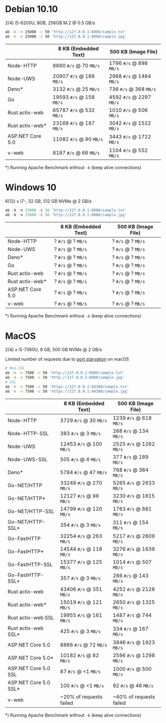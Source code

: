 # Debian 10.10

2(4) i5-6200U, 8GB, 256GB M.2 @ 0.5 GB/s

```bash
ab -k -n 25000 -c 50 'http://127.0.0.1:8080/sample.txt'
ab -k -n 25000 -c 50 'http://127.0.0.1:8080/sample.jpg'
```

|                  | 8 KB (Embedded Text)     | 500 KB (Image File)      |
|------------------|--------------------------|--------------------------|
| Node-HTTP        |  8690 `#/s` @  70 `MB/s` | 1796 `#/s` @  898 `MB/s` |
| Node-UWS         | 20907 `#/s` @ 168 `MB/s` | 2968 `#/s` @ 1484 `MB/s` |
| Deno*            |  3132 `#/s` @  25 `MB/s` |  736 `#/s` @  368 `MB/s` |
| Go               | 19593 `#/s` @ 158 `MB/s` | 4592 `#/s` @ 2297 `MB/s` |
| Rust actix-web   | 65787 `#/s` @ 532 `MB/s` | 1010 `#/s` @  506 `MB/s` |
| Rust actix-web*  | 23168 `#/s` @ 187 `MB/s` | 3042 `#/s` @ 1522 `MB/s` |
| ASP.NET Core 5.0 | 11082 `#/s` @  90 `MB/s` | 3443 `#/s` @ 1722 `MB/s` |
| v-web            |  8197 `#/s` @  66 `MB/s` | 1104 `#/s` @  552 `MB/s` |

*) Running Apache Benchmark without `-k` (keep alive connections)

# Windows 10

6(12) x i7-, 32 GB, 512 GB NVMe @ 2 GB/s

```powershell
ab -k -n 25000 -c 50 'http://127.0.0.1:8080/sample.txt'
ab -k -n 25000 -c 50 'http://127.0.0.1:8080/sample.jpg'
```

|                  | 8 KB (Embedded Text)     | 500 KB (Image File)      |
|------------------|--------------------------|--------------------------|
| Node-HTTP        | ? `#/s` @ ? `MB/s` | ? `#/s` @ ? `MB/s` |
| Node-UWS         | ? `#/s` @ ? `MB/s` | ? `#/s` @ ? `MB/s` |
| Deno*            | ? `#/s` @ ? `MB/s` | ? `#/s` @ ? `MB/s` |
| Go               | ? `#/s` @ ? `MB/s` | ? `#/s` @ ? `MB/s` |
| Rust actix-web   | ? `#/s` @ ? `MB/s` | ? `#/s` @ ? `MB/s` |
| Rust actix-web*  | ? `#/s` @ ? `MB/s` | ? `#/s` @ ? `MB/s` |
| ASP.NET Core 5.0 | ? `#/s` @ ? `MB/s` | ? `#/s` @ ? `MB/s` |
| v-web            | ? `#/s` @ ? `MB/s` | ? `#/s` @ ? `MB/s` |

*) Running Apache Benchmark without `-k` (keep alive connections)

# MacOS

2(4) x i5-7360U, 8 GB, 500 GB NVMe @ 2 GB/s

Limited number of requests due to [port starvation](https://stackoverflow.com/questions/1216267/ab-program-freezes-after-lots-of-requests-why) on macOS
```zsh
# Non-SSL
ab -k -n 7500 -c 50 'http://127.0.0.1:8080/sample.txt'
ab -k -n 7500 -c 50 'http://127.0.0.1:8080/sample.jpg'
# SSL
ab -k -n 7500 -c 50 'https://127.0.0.1:44300/sample.txt'
ab -k -n 7500 -c 50 'https://127.0.0.1:44300/sample.jpg'
```

|                       | 8 KB (Embedded Text)     | 500 KB (Image File)      |
|-----------------------|--------------------------|--------------------------|
| Node-HTTP             |  3729 `#/s` @  30 `MB/s` | 1239 `#/s` @  619 `MB/s` |
| Node-HTTP-SSL         |   383 `#/s` @   3 `MB/s` |  268 `#/s` @  134 `MB/s` |
| Node-UWS              | 12453 `#/s` @ 100 `MB/s` | 2525 `#/s` @ 1262 `MB/s` |
| Node-UWS-SSL          |   505 `#/s` @   4 `MB/s` |  377 `#/s` @  189 `MB/s` |
| Deno*                 |  5784 `#/s` @  47 `MB/s` |  768 `#/s` @  384 `MB/s` |
| Go-NET/HTTP           | 33249 `#/s` @ 270 `MB/s` | 5265 `#/s` @ 2633 `MB/s` |
| Go-NET/HTTP*          | 12127 `#/s` @  98 `MB/s` | 3230 `#/s` @ 1615 `MB/s` |
| Go-NET/HTTP-SSL       | 14799 `#/s` @ 120 `MB/s` | 1763 `#/s` @  881 `MB/s` |
| Go-NET/HTTP-SSL*      |   354 `#/s` @   3 `MB/s` |  311 `#/s` @  154 `MB/s` |
| Go-FastHTTP           | 32254 `#/s` @ 263 `MB/s` | 5217 `#/s` @ 2609 `MB/s` |
| Go-FastHTTP*          | 14544 `#/s` @ 118 `MB/s` | 3276 `#/s` @ 1639 `MB/s` |
| Go-FastHTTP-SSL       | 15377 `#/s` @ 125 `MB/s` | 1014 `#/s` @  507 `MB/s` |
| Go-FastHTTP-SSL*      |   357 `#/s` @   3 `MB/s` |  286 `#/s` @  143 `MB/s` |
| Rust actix-web        | 43406 `#/s` @ 351 `MB/s` | 4252 `#/s` @ 2128 `MB/s` |
| Rust actix-web*       | 15019 `#/s` @ 121 `MB/s` | 2650 `#/s` @ 1325 `MB/s` |
| Rust actix-web SSL    | 19955 `#/s` @ 161 `MB/s` | 1487 `#/s` @  744 `MB/s` |
| Rust actix-web SSL*   |   425 `#/s` @   3 `MB/s` |  334 `#/s` @  167 `MB/s` |
| ASP.NET Core 5.0      |  8866 `#/s` @  72 `MB/s` | 3846 `#/s` @ 1923 `MB/s` |
| ASP.NET Core 5.0*     | 10182 `#/s` @  82 `MB/s` | 2596 `#/s` @ 1298 `MB/s` |
| ASP.NET Core 5.0 SSL  |    87 `#/s` @  <1 `MB/s` | 1000 `#/s` @  500 `MB/s` |
| ASP.NET Core 5.0 SSL* |   100 `#/s` @  <1 `MB/s` |   92 `#/s` @   46 `MB/s` |
| v-web                 | ~20% of requests failed  | ~40% of requests failed  |

*) Running Apache Benchmark without `-k` (keep alive connections)